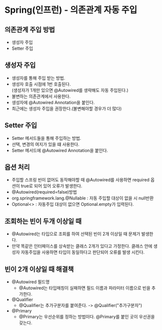 # Spring(인프런) - 의존관계 자동 주입

## 의존관계 주입 방법
- 생성자 주입
- Setter 주입

## 생성자 주입
- 생성자를 통해 주입 받는 방법.
- 생성자 호출 시점에 1번 호출된다.  
(생성자가 1개만 있으면 @Autowired를 생략해도 자동 주입된다.)
- 불변하는 의존관계에서 사용한다.
- 생성자에 @Autowired Annotation을 붙인다.
- 최근에는 생성자 주입을 권장한다.(불변해야할 경우가 더 많다)

## Setter 주입
- Setter 메서드들을 통해 주입하는 방법.
- 선택, 변경의 여지가 있을 떄 사용한다.
- Setter 메서드에 @Autowired Annotation을 붙인다.

## 옵션 처리
- 주입할 스프링 빈이 없어도 동작해야할 때 @Autowired를 사용하면 required 옵션이 true로 되어 있어 오류가 발생한다.
- @Autowired(required=false)방법
- org.springframework.lang.@Nullable : 자동 주입할 대상이 없을 시 null반환
- Optional<> : 자동주입 대상이 없으면 Optional.empty가 입력된다.

## 조회하는 빈이 두개 이상일 때
- @Autowired는 타입으로 조회를 하여 선택된 빈이 2개 이상일 때 문제가 발생한다.
- 만약 똑같은 인터페이스를 상속받는 클래스 2개가 있다고 가정한다. 클래스 안에 생성자 자동주입을 사용하면 타입이 동일하다고 판단되어 오류를 발생 시킨다.

## 빈이 2개 이상일 때 해결책
- @Autowired 필드명
    -  @Autowired는 타입매칭이 실패하면 필드 이름과 파라미터 이름으로 빈을 추가한다.
- @Qualifier
    - @Qualifier는 추가구분자를 붙여준다. -> @Qualifier("추가구분자")
- @Primary
    - @Primary는 우선순위를 정하는 방법이다. @Primary를 붙인 곳이 우선권을 갖는다.
